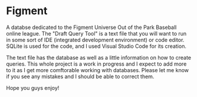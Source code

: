 # Figment
 A databse dedicated to the Figment Universe Out of the Park Baseball online league. The "Draft Query Tool" is a text file that you will want to run in
 some sort of IDE (integrated development environment) or code editor. SQLite
 is used for the code, and I used Visual Studio Code for its creation.

 The text file has the database as well as a little information on how to
 create queries. This whole project is a work in progress and I expect to add
 more to it as I get more comftorable working with databases. Please let me
 know if you see any mistakes and I should be able to correct them.

 Hope you guys enjoy!
